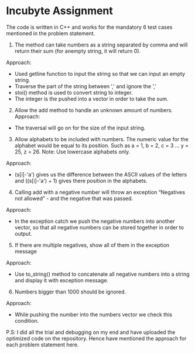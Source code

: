 
# Incubyte Assignment
The code is written in C++ and works for the mandatory 6 test cases mentioned in the problem statement.

1. The method can take numbers as a string separated by comma and will return their sum (for anempty string, it will return 0).

Approach: 
- Used getline function to input the string so that we can input an empty string.
- Traverse the part of the string between ',' and ignore the ','
- stoi() method is used to convert string to integer.
- The integer is the pushed into a vector in order to take the sum.

2. Allow the add method to handle an unknown amount of numbers.
Approach: 
- The traversal will go on for the size of the input string.

3. Allow alphabets to be included with numbers.
The numeric value for the alphabet would be equal to its position.
Such as a = 1, b = 2, c = 3 … y = 25, z = 26. Note: Use lowercase alphabets only.

Approach: 

- (s[i]-'a') gives us the difference between the ASCII values of the letters and ((s[i]-'a') + 1) gives there position in the alphabets.

4. Calling add with a negative number will throw an exception “Negatives not allowed” - and the negative
that was passed.

Approach: 
- In the exception catch we push the negative numbers into another vector, so that all negative numbers can be stored together in order to output.

5. If there are multiple negatives, show all of them in the exception message

Approach: 
- Use to_string() method to concatenate all negative numbers into a string and display it with exception message.


6. Numbers bigger than 1000 should be ignored.

Approach: 
- While pushing the number into the numbers vector we check this condition.

P.S: I did all the trial and debugging on my end and have uploaded the optimized code on the repository. Hence have mentioned the approach for each problem statement here.
